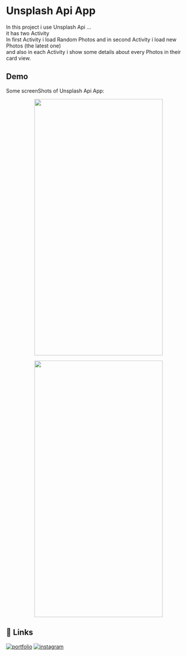 # Unsplash Api App

In this project i use Unsplash Api ...<br />
it has two Activity <br />
In first Activity i load Random Photos and in second Activity i load new Photos (the latest one) <br /> and also in each Activity i show some details about every Photos in their card view.

## Demo

Some screenShots of Unsplash Api App:

<p align="center">
<img src="https://user-images.githubusercontent.com/81583283/232149192-dc0d3716-06ac-4ace-bc55-c09928d6c47f.png" width="350" height="700">
</p>
<p align="center">
<img src="https://user-images.githubusercontent.com/81583283/232146877-17643a15-fe68-47fb-865a-476abe6ede7c.png" width="350" height="700">
</p>



## 🔗 Links
[![portfolio](https://img.shields.io/badge/download_apk_file-000?style=for-the-badge&logo=ko-fi&logoColor=white)](https://katherineoelsner.com/)
[![instagram](https://img.shields.io/badge/instagram-1DA1F2?style=for-the-badge&logo=instagram&logoColor=red)](https://www.instagram.com/awli.io/)
